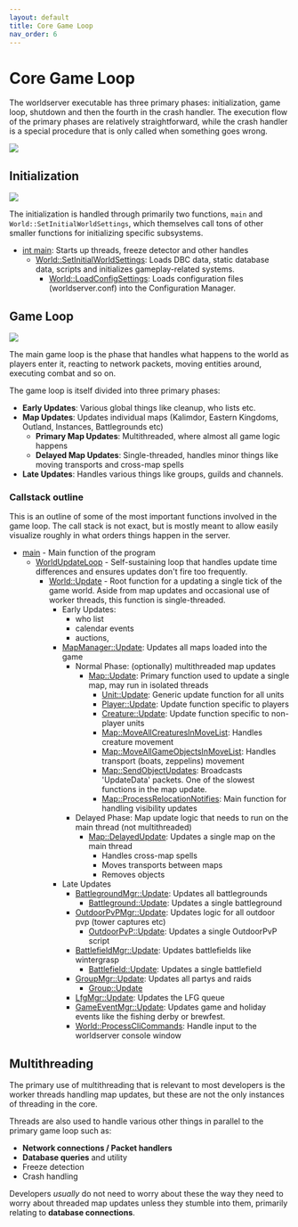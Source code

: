 ```yaml
---
layout: default
title: Core Game Loop
nav_order: 6
---
```


# Core Game Loop

The worldserver executable has three primary phases: initialization, game loop, shutdown and then the fourth in the crash handler. The execution flow of the primary phases are relatively straightforward, while the crash handler is a special procedure that is only called when something goes wrong.

<img class="mi ili" src="https://i.imgur.com/M25FjTR.png">

## Initialization

<img class="mi ili" src="https://i.imgur.com/ZyhkwHU.png">

The initialization is handled through primarily two functions, `main` and `World::SetInitialWorldSettings`, which themselves call tons of other smaller functions for initializing specific subsystems.

- [int main](https://github.com/TrinityCore/TrinityCore/blob/3.3.5/src/server/worldserver/Main.cpp#:~:text=int%20main): Starts up threads, freeze detector and other handles
    - [World::SetInitialWorldSettings](https://github.com/TrinityCore/TrinityCore/blob/3.3.5/src/server/game/World/World.cpp#:~:text=void%20World::SetInitialWorldSettings()): Loads DBC data, static database data, scripts and initializes gameplay-related systems.
        - [World::LoadConfigSettings](https://github.com/TrinityCore/TrinityCore/blob/3.3.5/src/server/game/World/World.cpp#:~:text=void%20World::LoadConfigSettings(bool%20reload)): Loads configuration files (worldserver.conf) into the Configuration Manager.

## Game Loop
<img class="mi ili" src="https://i.imgur.com/ycTFXZq.png">

The main game loop is the phase that handles what happens to the world as players enter it, reacting to network packets, moving entities around, executing combat and so on. 

The game loop is itself divided into three primary phases:

- **Early Updates**: Various global things like cleanup, who lists etc.
- **Map Updates**: Updates individual maps (Kalimdor, Eastern Kingdoms, Outland, Instances, Battlegrounds etc)
    - **Primary Map Updates**: Multithreaded, where almost all game logic happens
    - **Delayed Map Updates**: Single-threaded, handles minor things like moving transports and cross-map spells
- **Late Updates**: Handles various things like groups, guilds and channels.

### Callstack outline

This is an outline of some of the most important functions involved in the game loop. The call stack is not exact, but is mostly meant to allow easily visualize roughly in what orders things happen in the server.

- [main](https://github.com/TrinityCore/TrinityCore/blob/3.3.5/src/server/worldserver/Main.cpp#:~:text=int%20main) - Main function of the program
    - [WorldUpdateLoop](https://github.com/TrinityCore/TrinityCore/blob/3.3.5/src/server/worldserver/Main.cpp#:~:text=int%20main) - Self-sustaining loop that handles update time differences and ensures updates don't fire too frequently.
        - [World::Update](https://github.com/TrinityCore/TrinityCore/blob/3.3.5/src/server/game/World/World.cpp#:~:text=void%20World::Update(uint32%20diff)) - Root function for a updating a single tick of the game world. Aside from map updates and occasional use of worker threads, this function is single-threaded.
            - Early Updates:
                - who list
                - calendar events
                - auctions,
            - [MapManager::Update](https://github.com/TrinityCore/TrinityCore/blob/3.3.5/src/server/game/Maps/MapManager.cpp#:~:text=void%20MapManager::Update(uint32%20diff)): Updates all maps loaded into the game
                - Normal Phase: (optionally) multithreaded map updates
                    - [Map::Update](https://github.com/TrinityCore/TrinityCore/blob/3.3.5/src/server/game/Maps/Map.cpp#:~:text=void%20Map::Update(uint32%20t_diff)): Primary function used to update a single map, may run in isolated threads
                        - [Unit::Update](https://github.com/TrinityCore/TrinityCore/blob/3.3.5/src/server/game/Entities/Unit/Unit.cpp#:~:text=void%20Unit::Update(uint32%20p_time)): Generic update function for all units
                        - [Player::Update](https://github.com/TrinityCore/TrinityCore/blob/3.3.5/src/server/game/Entities/Player/Player.cpp#:~:text=void%20Player::Update(uint32%20p_time)): Update function specific to players
                        - [Creature::Update](https://github.com/TrinityCore/TrinityCore/blob/3.3.5/src/server/game/Entities/Creature/Creature.cpp#:~:text=void%20Creature::Update(uint32%20diff)): Update function specific to non-player units
                        - [Map::MoveAllCreaturesInMoveList](https://github.com/TrinityCore/TrinityCore/blob/3.3.5/src/server/game/Maps/Map.cpp#:~:text=void%20Map::MoveAllCreaturesInMoveList()): Handles creature movement
                        - [Map::MoveAllGameObjectsInMoveList](https://github.com/TrinityCore/TrinityCore/blob/3.3.5/src/server/game/Maps/Map.cpp#:~:text=void%20Map::MoveAllGameObjectsInMoveList()): Handles transport (boats, zeppelins) movement
                        - [Map::SendObjectUpdates](https://github.com/TrinityCore/TrinityCore/blob/3.3.5/src/server/game/Maps/Map.cpp#:~:text=void%20Map::SendObjectUpdates()): Broadcasts 'UpdateData' packets. One of the slowest functions in the map update.
                        - [Map::ProcessRelocationNotifies](https://github.com/TrinityCore/TrinityCore/blob/3.3.5/src/server/game/Maps/Map.cpp#:~:text=void%20Map::ProcessRelocationNotifies(const%20uint32%20diff)): Main function for handling visibility updates
                - Delayed Phase: Map update logic that needs to run on the main thread (not multithreaded)
                    - [Map::DelayedUpdate](https://github.com/TrinityCore/TrinityCore/blob/3.3.5/src/server/game/Maps/Map.cpp#:~:text=void%20Map::DelayedUpdate(uint32%20t_diff)): Updates a single map on the main thread
                        - Handles cross-map spells
                        - Moves transports between maps
                        - Removes objects
            - Late Updates
                - [BattlegroundMgr::Update](https://github.com/TrinityCore/TrinityCore/blob/3.3.5/src/server/game/Battlegrounds/BattlegroundMgr.cpp#:~:text=void%20BattlegroundMgr::Update(uint32%20diff)): Updates all battlegrounds
                    - [Battleground::Update](https://github.com/TrinityCore/TrinityCore/blob/3.3.5/src/server/game/Battlegrounds/Battleground.cpp#:~:text=void%20Battleground::Update(uint32%20diff)): Updates a single battleground
                - [OutdoorPvPMgr::Update](https://github.com/TrinityCore/TrinityCore/blob/3.3.5/src/server/game/OutdoorPvP/OutdoorPvPMgr.cpp#:~:text=void%20OutdoorPvPMgr::Update(uint32%20diff)): Updates logic for all outdoor pvp (tower captures etc)
                    - [OutdoorPvP::Update](https://github.com/TrinityCore/TrinityCore/blob/3.3.5/src/server/game/OutdoorPvP/OutdoorPvP.cpp#:~:text=bool%20OutdoorPvP::Update(uint32%20diff)): Updates a single OutdoorPvP script
                - [BattlefieldMgr::Update](https://github.com/TrinityCore/TrinityCore/blob/3.3.5/src/server/game/Battlefield/BattlefieldMgr.cpp#:~:text=void%20BattlefieldMgr::Update(uint32%20diff)): Updates battlefields like wintergrasp
                    - [Battlefield::Update](https://github.com/TrinityCore/TrinityCore/blob/3.3.5/src/server/game/Battlefield/Battlefield.cpp#:~:text=bool%20Battlefield::Update(uint32%20diff)): Updates a single battlefield
                - [GroupMgr::Update](https://github.com/TrinityCore/TrinityCore/blob/3.3.5/src/server/game/Groups/GroupMgr.cpp#:~:text=void%20GroupMgr::Update(uint32%20diff)): Updates all partys and raids
                    - [Group::Update](https://github.com/TrinityCore/TrinityCore/blob/3.3.5/src/server/game/Groups/Group.cpp#:~:text=void%20Group::Update(uint32%20diff))
                - [LfgMgr::Update](https://github.com/TrinityCore/TrinityCore/blob/3.3.5/src/server/game/DungeonFinding/LFGMgr.cpp#:~:text=void%20LFGMgr::Update(uint32%20diff)): Updates the LFG queue
                - [GameEventMgr::Update](https://github.com/TrinityCore/TrinityCore/blob/3.3.5/src/server/game/Events/GameEventMgr.cpp#:~:text=uint32%20GameEventMgr::Update()): Updates game and holiday events like the fishing derby or brewfest.
                - [World::ProcessCliCommands](https://github.com/TrinityCore/TrinityCore/blob/3.3.5/src/server/game/World/World.cpp#:~:text=void%20World::ProcessCliCommands()): Handle input to the worldserver console window

## Multithreading

The primary use of multithreading that is relevant to most developers is the worker threads handling map updates, but these are not the only instances of threading in the core.

Threads are also used to handle various other things in parallel to the primary game loop such as:
- **Network connections / Packet handlers**
- **Database queries** and utility
- Freeze detection
- Crash handling

Developers _usually_ do not need to worry about these the way they need to worry about threaded map updates unless they stumble into them, primarily relating to **database connections**.